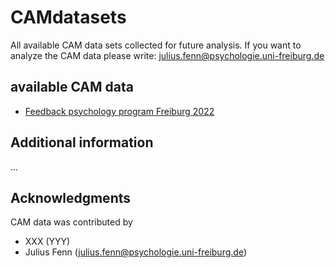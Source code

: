 # CAMdatasets
All available CAM data sets collected for future analysis. If you want to analyze the CAM data please write: <julius.fenn@psychologie.uni-freiburg.de>


## available CAM data
- [Feedback psychology program Freiburg 2022](/Feedback%20psychology%20program%20Freiburg%202022)

## Additional information

...



## Acknowledgments

CAM data was contributed by
- XXX (YYY)
- Julius Fenn (<julius.fenn@psychologie.uni-freiburg.de>)